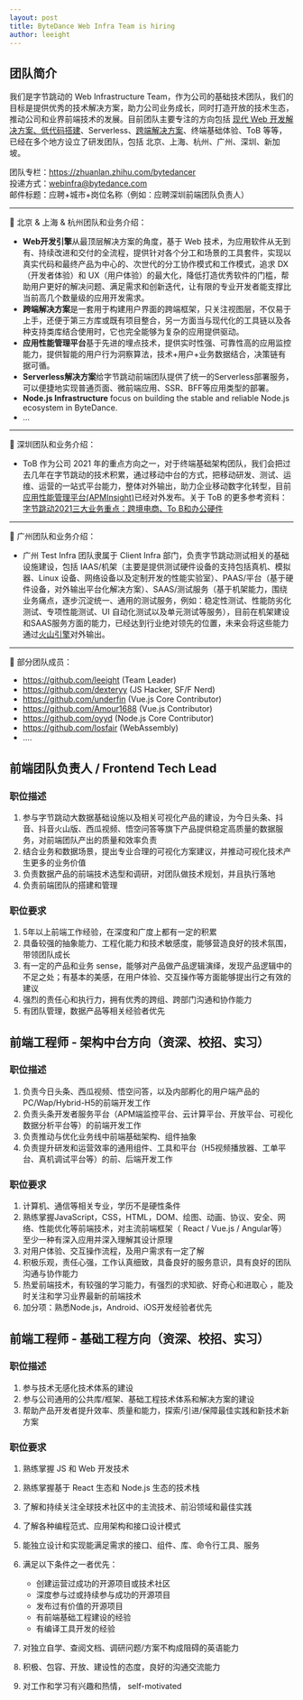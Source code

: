 ```yaml
---
layout: post
title: ByteDance Web Infra Team is hiring
author: leeight
---
```


## 团队简介

我们是字节跳动的 Web Infrastructure Team，作为公司的基础技术团队，我们的目标是提供优秀的技术解决方案，助力公司业务成长，同时打造开放的技术生态，推动公司和业界前端技术的发展。目前团队主要专注的方向包括 [现代 Web 开发解决方案、低代码搭建](https://zhuanlan.zhihu.com/p/88616149)、Serverless、[跨端解决方案](https://tzxhy.github.io/2020/02/19/%E5%85%B3%E4%BA%8E%E8%B7%A8%E7%AB%AF%E6%96%B9%E6%A1%88%E7%9A%84%E8%B0%83%E7%A0%94/)、终端基础体验、ToB 等等，已经在多个地方设立了研发团队，包括 北京、上海、杭州、广州、深圳、新加坡。

团队专栏：<https://zhuanlan.zhihu.com/bytedancer>  
投递方式：webinfra@bytedance.com  
邮件标题：应聘+城市+岗位名称（例如：应聘深圳前端团队负责人）

---

📖 北京 & 上海 & 杭州团队和业务介绍：

* **Web开发引擎**从最顶层解决方案的角度，基于 Web 技术，为应用软件从无到有、持续改进和交付的全流程，提供针对各个分工和场景的工具套件，实现以真实代码和最终产品为中心的、次世代的分工协作模式和工作模式，追求 DX（开发者体验）和 UX（用户体验）的最大化，降低打造优秀软件的门槛，帮助用户更好的解决问题、满足需求和创新迭代，让有限的专业开发者能支撑比当前高几个数量级的应用开发需求。
* **跨端解决方案**是一套用于构建用户界面的跨端框架，只关注视图层，不仅易于上手，还便于第三方库或既有项目整合，另一方面当与现代化的工具链以及各种支持类库结合使用时，它也完全能够为复杂的应用提供驱动。
* **应用性能管理平台**基于先进的埋点技术，提供实时性强、可靠性高的应用监控能力，提供智能的用户行为洞察算法，技术+用户+业务数据结合，决策链有据可循。
* **Serverless解决方案**给字节跳动前端团队提供了统一的Serverless部署服务，可以便捷地实现普通页面、微前端应用、SSR、BFF等应用类型的部署。
* **Node.js Infrastructure** focus on building the stable and reliable Node.js ecosystem in ByteDance.
* ...

---

📖 深圳团队和业务介绍：

* ToB 作为公司 2021 年的重点方向之一，对于终端基础架构团队，我们会把过去几年在字节跳动的技术积累，通过移动中台的方式，把移动研发、测试、运维、运营的一站式平台能力，整体对外输出，助力企业移动数字化转型，目前[应用性能管理平台(APMInsight)](https://datarangers.com.cn/datarangers/product/apminsight)已经对外发布。关于 ToB 的更多参考资料：[字节跳动2021三大业务重点：跨境电商、To B和办公硬件](https://www.sohu.com/a/437231608_115565)

---

📖 广州团队和业务介绍：

* 广州 Test Infra 团队隶属于 Client Infra 部门，负责字节跳动测试相关的基础设施建设，包括 IAAS/机架（主要是提供测试硬件设备的支持包括真机、模拟器、Linux 设备、网络设备以及定制开发的性能实验室）、PAAS/平台（基于硬件设备，对外输出平台化解决方案）、SAAS/测试服务（基于机架能力，围绕业务痛点，逐步沉淀统一、通用的测试服务，例如：稳定性测试、性能防劣化测试、专项性能测试、UI 自动化测试以及单元测试等服务），目前在机架建设和SAAS服务方面的能力，已经达到行业绝对领先的位置，未来会将这些能力通过[火山引擎](https://www.volcengine.cn/)对外输出。

---

🎄 部分团队成员：

* <https://github.com/leeight> (Team Leader)
* <https://github.com/dexteryy> (JS Hacker, SF/F Nerd)
* <https://github.com/underfin> (Vue.js Core Contributor)
* <https://github.com/Amour1688> (Vue.js Contributor)
* <https://github.com/oyyd> (Node.js Core Contributor)
* <https://github.com/losfair> (WebAssembly)
* ....

## 前端团队负责人 / Frontend Tech Lead

### 职位描述

1. 参与字节跳动大数据基础设施以及相关可视化产品的建设，为今日头条、抖音、抖音火山版、西瓜视频、悟空问答等旗下产品提供稳定高质量的数据服务，对前端团队产出的质量和效率负责
2. 结合业务和数据场景，提出专业合理的可视化方案建议，并推动可视化技术产生更多的业务价值
3. 负责数据产品的前端技术选型和调研，对团队做技术规划，并且执行落地
4. 负责前端团队的搭建和管理

### 职位要求

1. 5年以上前端工作经验，在深度和广度上都有一定的积累
2. 具备较强的抽象能力、工程化能力和技术敏感度，能够营造良好的技术氛围，带领团队成长
3. 有一定的产品和业务 sense，能够对产品做产品逻辑演绎，发现产品逻辑中的不足之处；有基本的美感，在用户体验、交互操作等方面能够提出行之有效的建议
4. 强烈的责任心和执行力，拥有优秀的跨组、跨部门沟通和协作能力
5. 有团队管理，数据产品等相关经验者优先

## 前端工程师 - 架构中台方向（资深、校招、实习）

### 职位描述

1. 负责今日头条、西瓜视频、悟空问答，以及内部孵化的用户端产品的PC/Wap/Hybrid-H5的前端开发工作
2. 负责头条开发者服务平台（APM端监控平台、云计算平台、开放平台、可视化数据分析平台等）的前端开发工作
3. 负责推动与优化业务线中前端基础架构、组件抽象
4. 负责提升研发和运营效率的通用组件、工具和平台（H5视频播放器、工单平台、真机调试平台等）的前、后端开发工作

### 职位要求

1. 计算机、通信等相关专业，学历不是硬性条件
2. 熟练掌握JavaScript，CSS，HTML，DOM、绘图、动画、协议、安全、网络、性能优化等前端技术，对主流前端框架（ React / Vue.js / Angular等）至少一种有深入应用并深入理解其设计原理
3. 对用户体验、交互操作流程，及用户需求有一定了解
4. 积极乐观，责任心强，工作认真细致，具备良好的服务意识，具有良好的团队沟通与协作能力
5. 热爱前端技术，有较强的学习能力，有强烈的求知欲、好奇心和进取心 ，能及时关注和学习业界最新的前端技术
6. 加分项：熟悉Node.js，Android、iOS开发经验者优先

## 前端工程师 - 基础工程方向（资深、校招、实习）
### 职位描述

1. 参与技术无感化技术体系的建设
2. 参与公司通用的公共库/框架、基础工程技术体系和解决方案的建设
3. 帮助产品开发者提升效率、质量和能力，探索/引进/保障最佳实践和新技术新方案

### 职位要求

1. 熟练掌握 JS 和 Web 开发技术
2. 熟练掌握基于 React 生态和 Node.js 生态的技术栈
3. 了解和持续关注全球技术社区中的主流技术、前沿领域和最佳实践
4. 了解各种编程范式、应用架构和接口设计模式
5. 能独立设计和实现能满足需求的接口、组件、库、命令行工具、服务
6. 满足以下条件之一者优先：

    * 创建运营过成功的开源项目或技术社区
    * 深度参与过或持续参与成功的开源项目
    * 发布过有价值的开源项目
    * 有前端基础工程建设的经验
    * 有编译工具开发的经验

7. 对独立自学、查阅文档、调研问题/方案不构成阻碍的英语能力
8. 积极、包容、开放、建设性的态度，良好的沟通交流能力
9. 对工作和学习有兴趣和热情， self-motivated